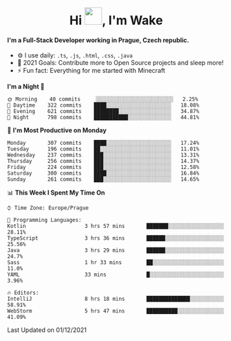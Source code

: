<h1 align="center">Hi <img src="https://raw.githubusercontent.com/MrWakeCZ/MrWakeCZ/master/Hi.gif" width="40px" />, I'm Wake</h1>

#### I'm a Full-Stack Developer working in Prague, Czech republic.
- ⚙️ I use daily: `.ts`, `.js`, `.html`, `.css`, `.java`
- 🥅 2021 Goals: Contribute more to Open Source projects and sleep more!
- ⚡ Fun fact: Everything for me started with Minecraft

<!--START_SECTION:waka-->
**I'm a Night 🦉** 

```text
🌞 Morning    40 commits     ░░░░░░░░░░░░░░░░░░░░░░░░░   2.25% 
🌆 Daytime    322 commits    ████░░░░░░░░░░░░░░░░░░░░░   18.08% 
🌃 Evening    621 commits    ████████░░░░░░░░░░░░░░░░░   34.87% 
🌙 Night      798 commits    ███████████░░░░░░░░░░░░░░   44.81%

```
📅 **I'm Most Productive on Monday** 

```text
Monday       307 commits    ████░░░░░░░░░░░░░░░░░░░░░   17.24% 
Tuesday      196 commits    ██░░░░░░░░░░░░░░░░░░░░░░░   11.01% 
Wednesday    237 commits    ███░░░░░░░░░░░░░░░░░░░░░░   13.31% 
Thursday     256 commits    ███░░░░░░░░░░░░░░░░░░░░░░   14.37% 
Friday       224 commits    ███░░░░░░░░░░░░░░░░░░░░░░   12.58% 
Saturday     300 commits    ████░░░░░░░░░░░░░░░░░░░░░   16.84% 
Sunday       261 commits    ███░░░░░░░░░░░░░░░░░░░░░░   14.65%

```


📊 **This Week I Spent My Time On** 

```text
⌚︎ Time Zone: Europe/Prague

💬 Programming Languages: 
Kotlin                   3 hrs 57 mins       ███████░░░░░░░░░░░░░░░░░░   28.11% 
TypeScript               3 hrs 36 mins       ██████░░░░░░░░░░░░░░░░░░░   25.56% 
Java                     3 hrs 29 mins       ██████░░░░░░░░░░░░░░░░░░░   24.7% 
Sass                     1 hr 33 mins        ██░░░░░░░░░░░░░░░░░░░░░░░   11.0% 
YAML                     33 mins             █░░░░░░░░░░░░░░░░░░░░░░░░   3.96%

🔥 Editors: 
IntelliJ                 8 hrs 18 mins       ██████████████░░░░░░░░░░░   58.91% 
WebStorm                 5 hrs 47 mins       ██████████░░░░░░░░░░░░░░░   41.09%

```


 Last Updated on 01/12/2021
<!--END_SECTION:waka-->
